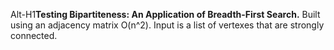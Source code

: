 Alt-H1**Testing Bipartiteness: An Application of Breadth-First Search.**
Built using an adjacency matrix O(n^2).
Input is a list of vertexes that are strongly connected.